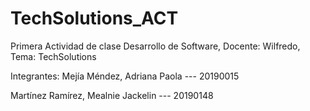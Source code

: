 # TechSolutions_ACT
Primera Actividad de clase Desarrollo de Software, Docente: Wilfredo, Tema: TechSolutions

Integrantes: 
Mejía Méndez, Adriana Paola --- 20190015

Martínez Ramírez, Mealnie Jackelin --- 20190148


